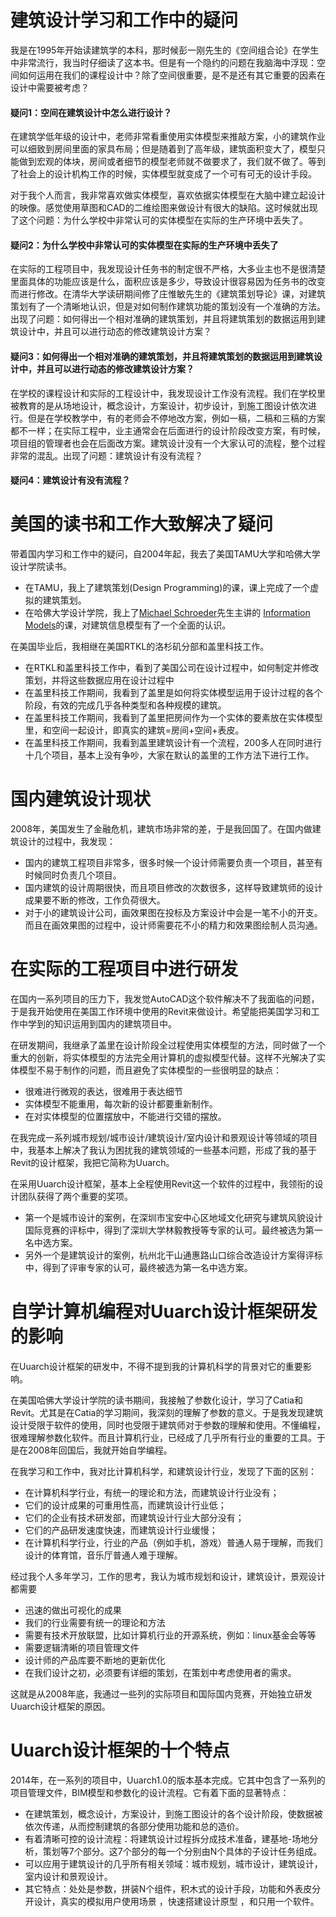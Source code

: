 # 建筑设计学习和工作中的疑问

我是在1995年开始读建筑学的本科，那时候彭一刚先生的《空间组合论》在学生中非常流行，我当时仔细读了这本书。但是有一个隐约的问题在我脑海中浮现：空间如何运用在我们的课程设计中？除了空间很重要，是不是还有其它重要的因素在设计中需要被考虑？

#### 疑问1：空间在建筑设计中怎么进行设计？ 

在建筑学低年级的设计中，老师非常看重使用实体模型来推敲方案，小的建筑作业可以细致到房间里面的家具布局；但是随着到了高年级，建筑面积变大了，模型只能做到宏观的体块，房间或者细节的模型老师就不做要求了，我们就不做了。等到了社会上的设计机构工作的时候，实体模型就变成了一个可有可无的设计手段。

对于我个人而言，我非常喜欢做实体模型，喜欢依据实体模型在大脑中建立起设计的映像。感觉使用草图和CAD的二维绘图来做设计有很大的缺陷。这时候就出现了这个问题：为什么学校中非常认可的实体模型在实际的生产环境中丢失了。

#### 疑问2：为什么学校中非常认可的实体模型在实际的生产环境中丢失了

在实际的工程项目中，我发现设计任务书的制定很不严格，大多业主也不是很清楚里面具体的功能应该是什么，面积应该是多少，导致设计很容易因为任务书的改变而进行修改。在清华大学读研期间修了庄惟敏先生的《建筑策划导论》课，对建筑策划有了一个清晰地认识，但是对如何制作建筑功能的策划没有一个准确的方法。出现了问题：如何得出一个相对准确的建筑策划，并且将建筑策划的数据运用到建筑设计中，并且可以进行动态的修改建筑设计方案？

#### 疑问3：如何得出一个相对准确的建筑策划，并且将建筑策划的数据运用到建筑设计中，并且可以进行动态的修改建筑设计方案？

在学校的课程设计和实际的工程设计中，我发现设计工作没有流程。我们在学校里被教育的是从场地设计，概念设计，方案设计，初步设计，到施工图设计依次进行。但是在学校教学中，有的老师会不停地改方案，例如一稿，二稿和三稿的方案都不一样；在实际工程中，业主通常会在后面进行的设计阶段改变方案，有时候，项目组的管理者也会在后面改方案。建筑设计没有一个大家认可的流程，整个过程非常的混乱。出现了问题：建筑设计有没有流程？

#### 疑问4：建筑设计有没有流程？

# 美国的读书和工作大致解决了疑问 

带着国内学习和工作中的疑问，自2004年起，我去了美国TAMU大学和哈佛大学设计学院读书。

- 在TAMU，我上了建筑策划(Design Programming)的课，课上完成了一个虚拟的建筑策划。
- 在哈佛大学设计学院，我上了[Michael Schroeder](http://www.gsd.harvard.edu/cgi-bin/courses/faculty.cgi?term=201040&person=104227)先生主讲的 [Information Models](http://isites.harvard.edu/icb/icb.do?keyword=k76421)的课，对建筑信息模型有了一个全面的认识。

在美国毕业后，我相继在美国RTKL的洛杉矶分部和盖里科技工作。

- 在RTKL和盖里科技工作中，看到了美国公司在设计过程中，如何制定并修改策划，并将这些数据应用在设计过程中
- 在盖里科技工作期间，我看到了盖里是如何将实体模型运用于设计过程的各个阶段，有效的完成几乎各种类型和各种规模的建筑。
- 在盖里科技工作期间，我看到了盖里把房间作为一个实体的要素放在实体模型里，和空间一起设计，即真实的建筑=房间+空间+表皮。
- 在盖里科技工作期间，我看到盖里建筑设计有一个流程，200多人在同时进行十几个项目，基本上没有争吵，大家在默认的盖里的工作方法下进行工作。




# 国内建筑设计现状

2008年，美国发生了金融危机，建筑市场非常的差，于是我回国了。在国内做建筑设计的过程中，我发现：

- 国内的建筑工程项目非常多，很多时候一个设计师需要负责一个项目，甚至有时候同时负责几个项目。
- 国内建筑的设计周期很快，而且项目修改的次数很多，这样导致建筑师的设计成果要不断的修改，工作负荷很大。
- 对于小的建筑设计公司，画效果图在投标及方案设计中会是一笔不小的开支。而且在画效果图的过程中，设计师需要花不小的精力和效果图绘制人员沟通。

# 在实际的工程项目中进行研发

在国内一系列项目的压力下，我发觉AutoCAD这个软件解决不了我面临的问题，于是我开始使用在美国工作环境中使用的Revit来做设计。希望能把美国学习和工作中学到的知识运用到国内的建筑项目中。

在研发期间，我继承了盖里在设计阶段全过程使用实体模型的方法，同时做了一个重大的创新，将实体模型的方法完全用计算机的虚拟模型代替。这样不光解决了实体模型不易于制作的问题，而且避免了实体模型的一些很明显的缺点：

- 很难进行微观的表达，很难用于表达细节
- 实体模型不能重用，每次新的设计都要重新制作。
- 在对实体模型的位置摆放中，不能进行交错的摆放。
 
在我完成一系列城市规划/城市设计/建筑设计/室内设计和景观设计等领域的项目中，我基本上解决了我认为困扰我的建筑领域的一些基本问题，形成了我的基于Revit的设计框架，我把它简称为Uuarch。

在采用Uuarch设计框架，基本上全程使用Revit这一个软件的过程中，我领衔的设计团队获得了两个重要的奖项。

- 第一个是城市设计的案例，在深圳市宝安中心区地域文化研究与建筑风貌设计国际竞赛的评标中，得到了深圳大学林毅教授等专家的认可。最终被选为第一名中选方案。
- 另外一个是建筑设计的案例，杭州北干山通惠路山口综合改造设计方案得评标中，得到了评审专家的认可，最终被选为第一名中选方案。

# 自学计算机编程对Uuarch设计框架研发的影响

在Uuarch设计框架的研发中，不得不提到我的计算机科学的背景对它的重要影响。

在美国哈佛大学设计学院的读书期间，我接触了参数化设计，学习了Catia和Revit。尤其是在Catia的学习期间，我深刻的理解了参数的意义。于是我发现建筑设计受限于软件的使用，同时也受限于建筑师对于参数的理解和使用。不懂编程，很难理解参数化软件。而且计算机行业，已经成了几乎所有行业的重要的工具。于是在2008年回国后，我就开始自学编程。

在我学习和工作中，我对比计算机科学，和建筑设计行业，发现了下面的区别：

- 在计算机科学行业，有统一的理论和方法，而建筑设计行业没有；
- 它们的设计成果的可重用性高，而建筑设计行业低；
- 它们的企业有技术研发部，而建筑设计行业大部分没有；
- 它们的产品研发速度快速，而建筑设计行业缓慢；
- 在计算机科学行业，行业的产品（例如手机，游戏）普通人易于理解，而我们设计的体育馆，音乐厅普通人难于理解。

经过我个人多年学习，工作的思考，我认为城市规划和设计，建筑设计，景观设计都需要

- 迅速的做出可视化的成果
- 我们的行业需要有统一的理论和方法
- 需要有技术开放联盟，比如计算机行业的开源系统，例如：linux基金会等等
- 需要逻辑清晰的项目管理文件
- 设计师的产品库要不断地的更新优化
- 在我们设计之初，必须要有详细的策划，在策划中考虑使用者的需求。

这就是从2008年底，我通过一些列的实际项目和国际国内竞赛，开始独立研发Uuarch设计框架的原因。

# Uuarch设计框架的十个特点

2014年，在一系列的项目中，Uuarch1.0的版本基本完成。它其中包含了一系列的项目管理文件，BIM模型和参数化的设计流程。它有着下面的显著特点：

- 在建筑策划，概念设计，方案设计，到施工图设计的各个设计阶段，使数据被依次传递，从而控制建筑的各部分使用功能和总的造价。
- 有着清晰可控的设计流程：将建筑设计过程拆分成技术准备，建基地-场地分析，策划等7个部分。这7个部分的每一个分别由N个具体的子设计任务组成。
- 可以应用于建筑设计的几乎所有相关领域：城市规划，城市设计，建筑设计，室内设计和景观设计。
- 其它特点：处处是参数，拼装N个组件，积木式的设计手段，功能和外表皮分开设计，真实的模拟用户使用场景 ，快速搭建设计原型 ，和只用一个软件。
